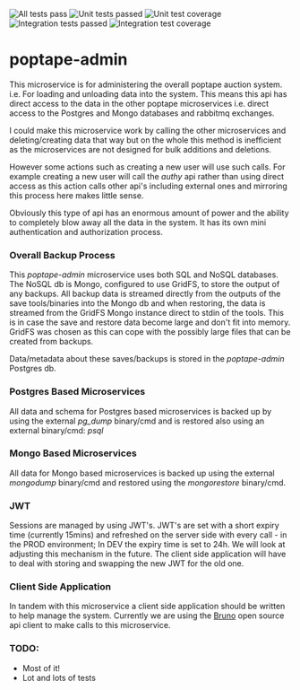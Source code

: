![All tests pass](https://github.com/cliveyg/poptape-admin/actions/workflows/api-tests.yml/badge.svg) ![Unit tests passed](https://img.shields.io/endpoint?url=https://gist.githubusercontent.com/cliveyg/4d4c56866a2de0d9f504b5cf5916fb1b/raw/6176b26602f90a7219ca9dd6143d155d6e48dff5/unit-go-tests.json&label=Unit%20Tests) ![Unit test coverage](https://img.shields.io/endpoint?url=https://gist.githubusercontent.com/cliveyg/4d4c56866a2de0d9f504b5cf5916fb1b/raw/6176b26602f90a7219ca9dd6143d155d6e48dff5/unit-lcov-coverage.json&label=Unit%20Test%20Coverage)![Integration tests passed](https://img.shields.io/endpoint?url=https://gist.githubusercontent.com/cliveyg/b1a44fe2133feeba581e388383eb76f9/raw/f907acdfd757587974d66f752bbc32f66602538a/int-go-tests.json&label=Integration%20Tests) ![Integration test coverage](https://img.shields.io/endpoint?url=https://gist.githubusercontent.com/cliveyg/b1a44fe2133feeba581e388383eb76f9/raw/f907acdfd757587974d66f752bbc32f66602538a/int-lcov-coverage.json&label=Integration%20Test%20Coverage)

# poptape-admin

This microservice is for administering the overall poptape auction system. i.e. For loading and unloading data into the system. This means this api has direct access to the data in the other poptape microservices i.e. direct access to the Postgres and Mongo databases and rabbitmq exchanges.

I could make this microservice work by calling the other microservices and deleting/creating data that way but on the whole this method is inefficient as the microservices are not designed for bulk additions and deletions. 

However some actions such as creating a new user will use such calls. For example creating a new user will call the *authy* api rather than using direct access as this action calls other api's including external ones and mirroring this process here makes little sense.

Obviously this type of api has an enormous amount of power and the ability to completely blow away all the data in the system. It has its own mini authentication and authorization process.

### Overall Backup Process
This _poptape-admin_ microservice uses both SQL and NoSQL databases. The NoSQL db is Mongo, configured to use GridFS, to store the output of any backups. 
All backup data is streamed directly from the outputs of the save tools/binaries into the Mongo db and when restoring, the data is streamed from the GridFS Mongo instance direct to stdin of the tools.
This is in case the save and restore data become large and don't fit into memory. GridFS was chosen as this can cope with the possibly large files that can be created from backups.

Data/metadata about these saves/backups is stored in the _poptape-admin_ Postgres db.

### Postgres Based Microservices
All data and schema for Postgres based microservices is backed up by using the external _pg_dump_ binary/cmd and is restored also using an external binary/cmd: _psql_ 

### Mongo Based Microservices
All data for Mongo based microservices is backed up using the external _mongodump_ binary/cmd and restored using the _mongorestore_ binary/cmd.

### JWT 

Sessions are managed by using JWT's. JWT's are set with a short expiry time (currently 15mins) and refreshed on the server side with every call - in the PROD environment; In DEV the expiry time is set to 24h. We will look at adjusting this mechanism in the future. The client side application will have to deal with storing and swapping the new JWT for the old one.

### Client Side Application

In tandem with this microservice a client side application should be written to help manage the system. Currently we are using the [Bruno](https://docs.usebruno.com/) open source api client to make calls to this microservice.

### TODO:
* Most of it!
* Lot and lots of tests